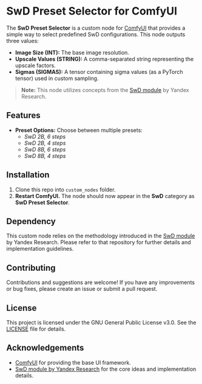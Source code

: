 # SwD Preset Selector for ComfyUI

The **SwD Preset Selector** is a custom node for [ComfyUI](https://github.com/comfyanonymous/ComfyUI) that provides a simple way to select predefined SwD configurations. This node outputs three values:
- **Image Size (INT):** The base image resolution.
- **Upscale Values (STRING):** A comma-separated string representing the upscale factors.
- **Sigmas (SIGMAS):** A tensor containing sigma values (as a PyTorch tensor) used in custom sampling.

> **Note:** This node utilizes concepts from the [SwD module](https://github.com/yandex-research/swd) by Yandex Research.

## Features

- **Preset Options:** Choose between multiple presets:
  - *SwD 2B, 6 steps*
  - *SwD 2B, 4 steps*
  - *SwD 8B, 6 steps*
  - *SwD 8B, 4 steps*

## Installation

1. Clone this repo into `custom_nodes` folder.
2. **Restart ComfyUI.** The node should now appear in the **SwD** category as **SwD Preset Selector**.

## Dependency

This custom node relies on the methodology introduced in the [SwD module](https://github.com/yandex-research/swd) by Yandex Research. Please refer to that repository for further details and implementation guidelines.

## Contributing

Contributions and suggestions are welcome! If you have any improvements or bug fixes, please create an issue or submit a pull request.

## License

This project is licensed under the GNU General Public License v3.0. See the [LICENSE](LICENSE) file for details.

## Acknowledgements

- [ComfyUI](https://github.com/comfyanonymous/ComfyUI) for providing the base UI framework.
- [SwD module by Yandex Research](https://github.com/yandex-research/swd) for the core ideas and implementation details.